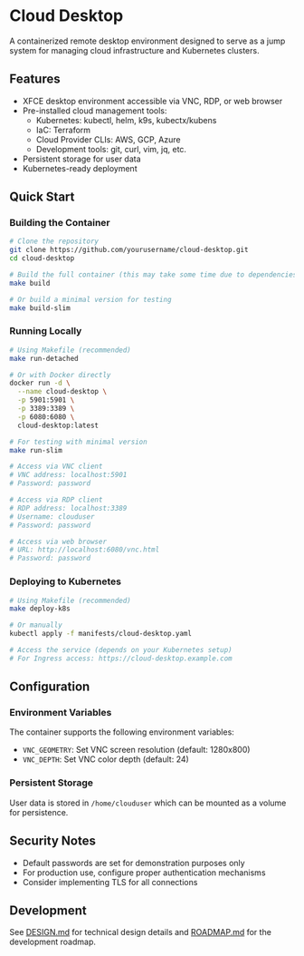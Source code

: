 # Cloud Desktop

A containerized remote desktop environment designed to serve as a jump system for managing cloud infrastructure and Kubernetes clusters.

## Features

- XFCE desktop environment accessible via VNC, RDP, or web browser
- Pre-installed cloud management tools:
  - Kubernetes: kubectl, helm, k9s, kubectx/kubens
  - IaC: Terraform
  - Cloud Provider CLIs: AWS, GCP, Azure
  - Development tools: git, curl, vim, jq, etc.
- Persistent storage for user data
- Kubernetes-ready deployment

## Quick Start

### Building the Container

```bash
# Clone the repository
git clone https://github.com/yourusername/cloud-desktop.git
cd cloud-desktop

# Build the full container (this may take some time due to dependencies)
make build

# Or build a minimal version for testing
make build-slim
```

### Running Locally

```bash
# Using Makefile (recommended)
make run-detached

# Or with Docker directly
docker run -d \
  --name cloud-desktop \
  -p 5901:5901 \
  -p 3389:3389 \
  -p 6080:6080 \
  cloud-desktop:latest

# For testing with minimal version
make run-slim

# Access via VNC client
# VNC address: localhost:5901
# Password: password

# Access via RDP client
# RDP address: localhost:3389
# Username: clouduser
# Password: password

# Access via web browser
# URL: http://localhost:6080/vnc.html
# Password: password
```

### Deploying to Kubernetes

```bash
# Using Makefile (recommended)
make deploy-k8s

# Or manually
kubectl apply -f manifests/cloud-desktop.yaml

# Access the service (depends on your Kubernetes setup)
# For Ingress access: https://cloud-desktop.example.com
```

## Configuration

### Environment Variables

The container supports the following environment variables:

- `VNC_GEOMETRY`: Set VNC screen resolution (default: 1280x800)
- `VNC_DEPTH`: Set VNC color depth (default: 24)

### Persistent Storage

User data is stored in `/home/clouduser` which can be mounted as a volume for persistence.

## Security Notes

- Default passwords are set for demonstration purposes only
- For production use, configure proper authentication mechanisms
- Consider implementing TLS for all connections

## Development

See [DESIGN.md](DESIGN.md) for technical design details and [ROADMAP.md](ROADMAP.md) for the development roadmap.